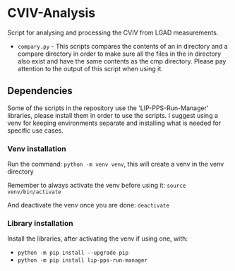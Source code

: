 # CVIV-Analysis

Script for analysing and processing the CVIV from LGAD measurements.

 * `compary.py` - This scripts compares the contents of an in directory and a compare directory in order to make sure all the files in the in directory also exist and have the same contents as the cmp directory. Please pay attention to the output of this script when using it.

## Dependencies

Some of the scripts in the repository use the 'LIP-PPS-Run-Manager' libraries, please install them in order to use the scripts. I suggest using a venv for keeping environments separate and installing what is needed for specific use cases.

### Venv installation

Run the command: `python -m venv venv`, this will create a venv in the venv directory

Remember to always activate the venv before using it: `source venv/bin/activate`

And deactivate the venv once you are done: `deactivate`

### Library installation

Install the libraries, after activating the venv if using one, with:
 * `python -m pip install --upgrade pip`
 * `python -m pip install lip-pps-run-manager`